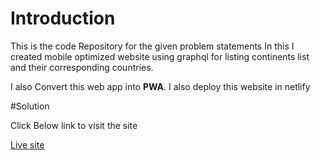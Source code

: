 # Introduction

This is the code Repository for the given problem statements
In this I created mobile optimized website using graphql for listing continents list and their corresponding countries.

I also Convert this web app into **PWA**. I also deploy this website in netlify

#Solution

Click Below link to visit the site

[Live site](https://6028c44a4c422e9243b746a2--modest-fermat-9c879c.netlify.app/)

